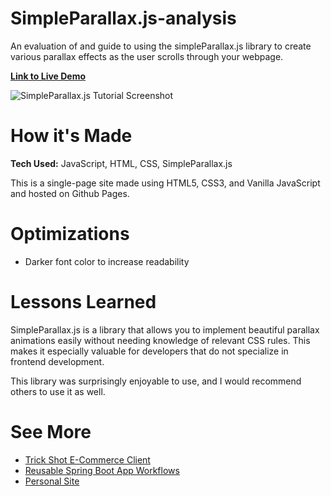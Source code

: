 # SimpleParallax.js-analysis

An evaluation of and guide to using the simpleParallax.js library to create various parallax effects as the user scrolls through your webpage.

**[Link to Live Demo](https://shanewidanagama.github.io/SimpleParallax.js-analysis/)**

![SimpleParallax.js Tutorial Screenshot](https://user-images.githubusercontent.com/46659817/234705001-fbb64dcb-5ff0-4075-bf3e-2b14b24dfdf5.png)

# How it's Made

**Tech Used:** JavaScript, HTML, CSS, SimpleParallax.js

This is a single-page site made using HTML5, CSS3, and Vanilla JavaScript and hosted on Github Pages.

# Optimizations
- Darker font color to increase readability

# Lessons Learned

SimpleParallax.js is a library that allows you to implement beautiful parallax animations easily without needing knowledge of relevant CSS rules. This makes it especially valuable for developers that do not specialize in frontend development.

This library was surprisingly enjoyable to use, and I would recommend
others to use it as well.

# See More
- [Trick Shot E-Commerce Client](https://github.com/shanewidanagama/trick-shot-ecommerce-client)
- [Reusable Spring Boot App Workflows](https://github.com/kevdev424/spring-petclinic)
- [Personal Site](https://github.com/shanewidanagama/shanewidanagama.github.io)

